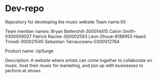 # Dev-repo
Repository for developing the music website
Team name:XII

Team member names:
Bryan Battershill-300014415
Calvin Smith-0300009027
Patrick Racine-300002593
Léon Ohoué-8188953
Haard Trivedi-300021545
Sebastian Tarnauceanu-0300012764

Product name: UpSurge

Description: A website where artists can come together to collaborate on music, host their music for marketing, and join up with businesses to perform at shows.


